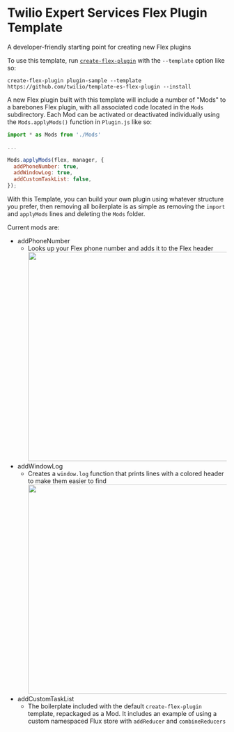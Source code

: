 # Twilio Expert Services Flex Plugin Template
A developer-friendly starting point for creating new Flex plugins

To use this template, run [`create-flex-plugin`](https://github.com/twilio/flex-plugin-builder/tree/master/packages/create-flex-plugin) with the `--template` option like so:
```
create-flex-plugin plugin-sample --template https://github.com/twilio/template-es-flex-plugin --install
```

A new Flex plugin built with this template will include a number of "Mods" to a barebones Flex plugin, with all associated code located in the `Mods` subdirectory. Each Mod can be activated or deactivated individually using the `Mods.applyMods()` function in `Plugin.js` like so:

```javascript
import * as Mods from './Mods'

...

Mods.applyMods(flex, manager, {
  addPhoneNumber: true,
  addWindowLog: true,
  addCustomTaskList: false,
});
```

With this Template, you can build your own plugin using whatever structure you prefer, then removing all boilerplate is as simple as removing the `import` and `applyMods` lines and deleting the `Mods` folder.

Current mods are: 
- addPhoneNumber
  - Looks up your Flex phone number and adds it to the Flex header
    <img src="https://github.com/twilio/template-es-flex-plugin/blob/media/addPhoneNumber.png" width="480">
- addWindowLog
  - Creates a `window.log` function that prints lines with a colored header to make them easier to find
    <img src="https://github.com/twilio/template-es-flex-plugin/blob/media/addWindowLog.png" width="480">
- addCustomTaskList
  - The boilerplate included with the default `create-flex-plugin` template, repackaged as a Mod. It includes an example of using a custom namespaced Flux store with `addReducer` and `combineReducers`
